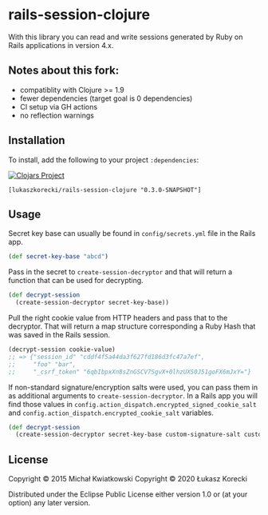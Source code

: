 # rails-session-clojure

With this library you can read and write sessions generated by Ruby on Rails
applications in version 4.x.

## Notes about this fork:

- compatiblity with Clojure >= 1.9
- fewer dependencies (target goal is 0 dependencies)
- CI setup via GH actions
- no reflection warnings

## Installation

To install, add the following to your project `:dependencies`:

[![Clojars Project](https://img.shields.io/clojars/v/lukaszkorecki/rails-session-clojure.svg)](https://clojars.org/lukaszkorecki/rails-session-clojure)

```
[lukaszkorecki/rails-session-clojure "0.3.0-SNAPSHOT"]
```


## Usage

Secret key base can usually be found in `config/secrets.yml` file
in the Rails app.

```clojure
(def secret-key-base "abcd")
```

Pass in the secret to `create-session-decryptor` and that will return
a function that can be used for decrypting.

```clojure
(def decrypt-session
  (create-session-decryptor secret-key-base))
```

Pull the right cookie value from HTTP headers and pass that to the decryptor.
That will return a map structure corresponding a Ruby Hash that was saved
in the Rails session.

```clojure
(decrypt-session cookie-value)
;; => {"session_id" "cddf4f5a44da3f627fd186d3fc47a7ef",
;;     "foo" "bar",
;;     "_csrf_token" "6qbIbpxXn8sZnGSCV7SgvX+0lhzUXS0J51goFX6mJxY="}
```

If non-standard signature/encryption salts were used, you can pass them in
as additional arguments to `create-session-decryptor`.
In a Rails app you will find those values in
`config.action_dispatch.encrypted_signed_cookie_salt` and
`config.action_dispatch.encrypted_cookie_salt` variables.

```clojure
(def decrypt-session
  (create-session-decryptor secret-key-base custom-signature-salt custom-encryption-salt))
```



## License

Copyright © 2015 Michał Kwiatkowski
Copyright © 2020 Łukasz Korecki


Distributed under the Eclipse Public License either version 1.0 or (at your option) any later version.
